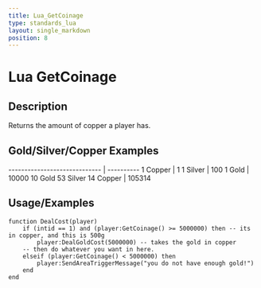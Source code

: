 ```yaml
---
title: Lua_GetCoinage
type: standards_lua
layout: single_markdown
position: 8
---
```


# Lua GetCoinage

## Description

Returns the amount of copper a player has.

## Gold/Silver/Copper Examples

----------------------------- | ---------- 
1 Copper                      | 1
1 Silver                      | 100
1 Gold                        | 10000
10 Gold 53 Silver 14 Copper   | 105314

## Usage/Examples

```
function DealCost(player)
    if (intid == 1) and (player:GetCoinage() >= 5000000) then -- its in copper, and this is 500g
        player:DealGoldCost(5000000) -- takes the gold in copper
    -- then do whatever you want in here.
    elseif (player:GetCoinage() < 5000000) then
        player:SendAreaTriggerMessage("you do not have enough gold!")
    end
end
```